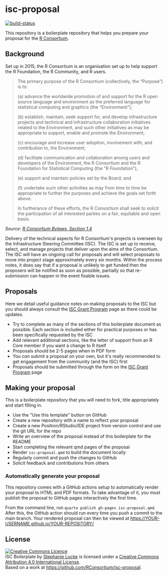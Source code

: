 # isc-proposal

[![build-status](https://github.com/dgkf/2025-10-isc-proposal-debug-adapter/actions/workflows/publish-proposal.yaml/badge.svg)](https://github.com/dgkf/2025-10-isc-proposal-debug-adapter/actions/workflows/publish-proposal.yaml)

This repository is a boilerplate repository that helps you prepare your proposal for the [R Consortium](https://www.r-consortium.org).

## Background

Set up in 2015, the R Consortium is an organisation set up to help support the R Foundation, the R Community, and R users.

> The primary purpose of the R Consortium (collectively, the “Purpose”) is to:
>
>(a) advance the worldwide promotion of and support for the R open source language and environment as the preferred language for statistical computing and graphics (the “Environment”);
>
>(b) establish, maintain, seek support for, and develop infrastructure projects and technical and infrastructure collaboration initiatives related to the Environment, and such other initiatives as may be appropriate to support, enable and promote the Environment;
>
>(c) encourage and increase user adoption, involvement with, and contribution to, the Environment;
>
>(d) facilitate communication and collaboration among users and developers of the Environment, the R Consortium and the R Foundation for Statistical Computing (the “R Foundation”);
>
>(e) support and maintain policies set by the Board; and
>
>(f) undertake such other activities as may from time to time be appropriate to further the purposes and achieve the goals set forth above.
>
>In furtherance of these efforts, the R Consortium shall seek to solicit the participation of all interested parties on a fair, equitable and open basis.

_Source: [R Consortium Bylaws, Section 1.4](https://r-consortium.org/rc-docs/R-Consortium-Bylaws-7-9-2024.pdf)_

Delivery of the technical aspects for R Consortium's projects is overseen by the Infrastructure Steering Committee (ISC). The ISC is set up to receive, select, and manage projects that deliver upon the aims of the Consortium. The ISC will have an ongoing call for proposals and will select proposals to move into project stage approximately every six months. Within the process notes, it does say that if a proposal is unlikely to get funded then the proposers will be notified as soon as possible, partially so that re-submission can happen in the event fixable issues.

## Proposals

Here we detail useful guidance notes on making proposals to the ISC but you should always consult the [ISC Grant Program](https://r-consortium.org/all-projects/callforproposals.html) page as there could be updates.

- Try to complete as many of the sections of this boilerplate document as possible. Each section is included either for practical purposes or has been specifically requested by the ISC
- Add relevant additional sections, like the letter of support from an R Core member if you want a change to R itself
- Proposals should be 2-5 pages when in PDF form
- You *can* submit a proposal on your own, but it's really recommended to get engagement from the community (and the ISC) first
- Proposals should be submitted through the form on the [ISC Grant Program](https://r-consortium.org/all-projects/callforproposals.html) page

## Making your proposal

This is a boilerplate repository that you will need to fork, title appropriately and start filling in.

-   Use the "Use this template" button on GitHub
-   Create a new repository with a name to reflect your proposal
-   Create a new Positron/RStudio/IDE project from version control and use the git URL for the repo
-   Write an overview of the proposal instead of this boilerplate for the README
-   Start completing the relevant qmd pages of the proposal
-   Render `isc-proposal.qmd` to build the document locally
-   Regularly commit and push the changes to GitHub
-   Solicit feedback and contributions from others

### Automatically generate your proposal

This repository comes with a GitHub actions setup to automatically render your proposal to HTML and PDF formats.  To take advantage of it, you must publish the proposal to GitHub pages interactively the first time.

From the command line, run `quarto publish gh-pages isc-proposal.qmd`.  After this, the GitHub action should run every time you push a commit to the main branch. Your rendered proposal can then be viewed at https://YOUR-USERNAME.github.io/YOUR-REPOSITORY/

## License

<a rel="license" href="http://creativecommons.org/licenses/by/4.0/"><img alt="Creative Commons Licence" style="border-width:0" src="https://i.creativecommons.org/l/by/4.0/88x31.png" /></a><br /><span xmlns:dct="http://purl.org/dc/terms/" property="dct:title">ISC Boilerplate</span> by <a xmlns:cc="http://creativecommons.org/ns#" href="https://github.com/stephlocke" property="cc:attributionName" rel="cc:attributionURL">Stephanie Locke</a> is licensed under a <a rel="license" href="http://creativecommons.org/licenses/by/4.0/">Creative Commons Attribution 4.0 International License</a>.<br />Based on a work at <a xmlns:dct="http://purl.org/dc/terms/" href="https://github.com/RConsortium/isc-proposal" rel="dct:source">https://github.com/RConsortium/isc-proposal</a>.
